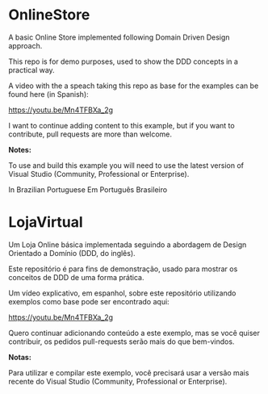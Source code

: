 # OnlineStore
A basic Online Store implemented following Domain Driven Design approach.

This repo is for demo purposes, used to show the DDD concepts in a practical way.

A video with the a speach taking this repo as base for the examples can be found here (in Spanish):

https://youtu.be/Mn4TFBXa_2g

I want to continue adding content to this example, but if you want to contribute, pull requests are more than welcome.

**Notes:**

To use and build this example you will need to use the latest version of Visual Studio (Community, Professional or Enterprise).


In Brazilian Portuguese
Em Português Brasileiro


# LojaVirtual
Um Loja Online básica implementada seguindo a abordagem de Design Orientado a Domínio (DDD, do inglês).

Este repositório é para fins de demonstração, usado para mostrar os conceitos de DDD de uma forma prática.

Um vídeo explicativo, em espanhol, sobre este repositório utilizando exemplos como base pode ser encontrado aqui:

https://youtu.be/Mn4TFBXa_2g

Quero continuar adicionando conteúdo a este exemplo, mas se você quiser contribuir, os pedidos pull-requests serão mais do que bem-vindos.

**Notas:**

Para utilizar e compilar este exemplo, você precisará usar a versão mais recente do Visual Studio (Community, Professional or Enterprise).
